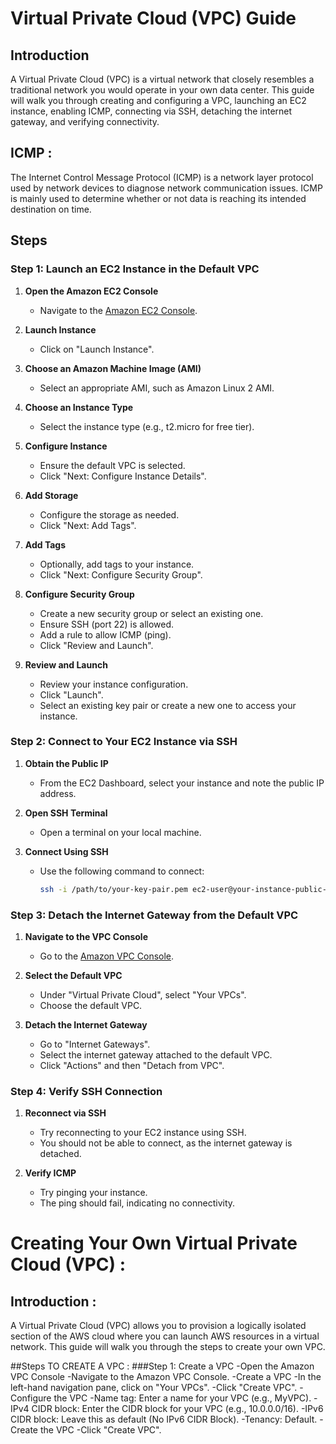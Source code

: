 # Virtual Private Cloud (VPC) Guide

## Introduction

A Virtual Private Cloud (VPC) is a virtual network that closely resembles a traditional network you would operate in your own data center. This guide will walk you through creating and configuring a VPC, launching an EC2 instance, enabling ICMP, connecting via SSH, detaching the internet gateway, and verifying connectivity.

## ICMP : 
The Internet Control Message Protocol (ICMP) is a network layer protocol used by network devices to diagnose network communication issues. ICMP is mainly used to determine whether or not data is reaching its intended destination on time.

## Steps

### Step 1: Launch an EC2 Instance in the Default VPC

1. **Open the Amazon EC2 Console**
   - Navigate to the [Amazon EC2 Console](https://console.aws.amazon.com/ec2/).

2. **Launch Instance**
   - Click on "Launch Instance".

3. **Choose an Amazon Machine Image (AMI)**
   - Select an appropriate AMI, such as Amazon Linux 2 AMI.

4. **Choose an Instance Type**
   - Select the instance type (e.g., t2.micro for free tier).

5. **Configure Instance**
   - Ensure the default VPC is selected.
   - Click "Next: Configure Instance Details".

6. **Add Storage**
   - Configure the storage as needed.
   - Click "Next: Add Tags".

7. **Add Tags**
   - Optionally, add tags to your instance.
   - Click "Next: Configure Security Group".

8. **Configure Security Group**
   - Create a new security group or select an existing one.
   - Ensure SSH (port 22) is allowed.
   - Add a rule to allow ICMP (ping).
   - Click "Review and Launch".

9. **Review and Launch**
   - Review your instance configuration.
   - Click "Launch".
   - Select an existing key pair or create a new one to access your instance.

### Step 2: Connect to Your EC2 Instance via SSH

1. **Obtain the Public IP**

   - From the EC2 Dashboard, select your instance and note the public IP address.

2. **Open SSH Terminal**

   - Open a terminal on your local machine.

3. **Connect Using SSH**

   - Use the following command to connect:

     ```bash
     ssh -i /path/to/your-key-pair.pem ec2-user@your-instance-public-ip
     ```

### Step 3: Detach the Internet Gateway from the Default VPC

1. **Navigate to the VPC Console**
   - Go to the [Amazon VPC Console](https://console.aws.amazon.com/vpc/).

2. **Select the Default VPC**
   - Under "Virtual Private Cloud", select "Your VPCs".
   - Choose the default VPC.

3. **Detach the Internet Gateway**
   - Go to "Internet Gateways".
   - Select the internet gateway attached to the default VPC.
   - Click "Actions" and then "Detach from VPC".

### Step 4: Verify SSH Connection

1. **Reconnect via SSH**
   - Try reconnecting to your EC2 instance using SSH.
   - You should not be able to connect, as the internet gateway is detached.

2. **Verify ICMP**
   - Try pinging your instance.
   - The ping should fail, indicating no connectivity.
  
# Creating Your Own Virtual Private Cloud (VPC) :

## Introduction : 
A Virtual Private Cloud (VPC) allows you to provision a logically isolated section of the AWS cloud where you can launch AWS resources in a virtual network. This guide will walk you through the steps to create your own VPC.

##Steps TO CREATE A VPC : 
###Step 1: Create a VPC
-Open the Amazon VPC Console
-Navigate to the Amazon VPC Console.
-Create a VPC
-In the left-hand navigation pane, click on "Your VPCs".
-Click "Create VPC".
-Configure the VPC
-Name tag: Enter a name for your VPC (e.g., MyVPC).
-IPv4 CIDR block: Enter the CIDR block for your VPC (e.g., 10.0.0.0/16).
-IPv6 CIDR block: Leave this as default (No IPv6 CIDR Block).
-Tenancy: Default.
-Create the VPC
-Click "Create VPC".

